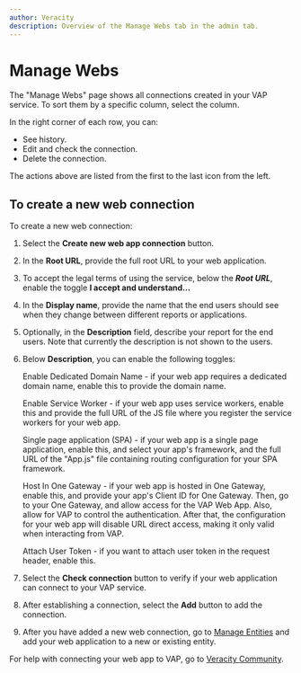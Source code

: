 ```yaml
---
author: Veracity
description: Overview of the Manage Webs tab in the admin tab.
---
```


# Manage Webs

The "Manage Webs" page shows all connections created in your VAP service. To sort them by a specific column, select the column. 

In the right corner of each row, you can:
* See history.
* Edit and check the connection.
* Delete the connection.

The actions above are listed from the first to the last icon from the left.

## To create a new web connection

To create a new web connection:
1. Select the **Create new web app connection** button.
2. In the **Root URL**, provide the full root URL to your web application.
3. To accept the legal terms of using the service, below the ***Root URL***, enable the toggle **I accept and understand...**
4. In the **Display name**, provide the name that the end users should see when they change between different reports or applications.
5. Optionally, in the **Description** field, describe your report for the end users. Note that currently the description is not shown to the users.
6. Below **Description**, you can enable the following toggles:

	Enable Dedicated Domain Name - if your web app requires a dedicated domain name, enable this to provide the domain name.
	
	Enable Service Worker - if your web app uses service workers, enable this and provide the full URL of the JS file where you register the service workers for your web app.
	
	Single page application (SPA) - if your web app is a single page application, enable this, and select your app's framework, and the full URL of the "App.js" file containing routing configuration for your SPA framework.
	
	Host In One Gateway - if your web app is hosted in One Gateway, enable this, and provide your app's Client ID for One Gateway. Then, go to your One Gateway, and allow access for the VAP Web App. Also, allow for VAP to control the authentication. After that, the configuration for your web app will disable URL direct access, making it only valid when interacting from VAP.
	
	Attach User Token - if you want to attach user token in the request header, enable this.

7. Select the **Check connection** button to verify if your web application can connect to your VAP service.
8. After establishing a connection, select the **Add** button to add the connection.
9. After you have added a new web connection, go to [Manage Entities](manage-entities.md) and add your web application to a new or existing entity.

For help with connecting your web app to VAP, go to [Veracity Community](https://community.veracity.com/t/how-to-plug-the-web-apps-into-vap/145/3).